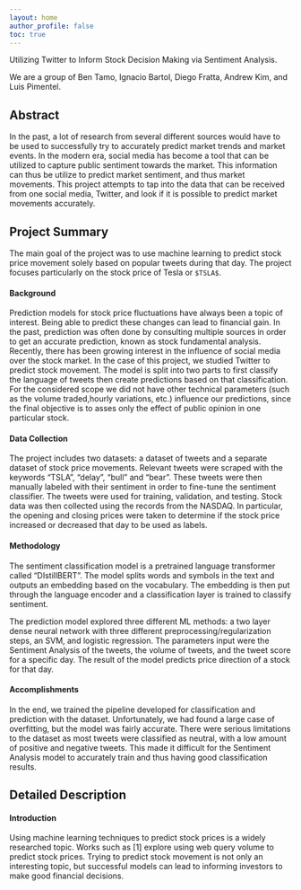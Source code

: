 ```yaml
---
layout: home
author_profile: false
toc: true
---
```

Utilizing Twitter to Inform Stock Decision Making via Sentiment Analysis.

We are a group of Ben Tamo, Ignacio Bartol, Diego Fratta, Andrew Kim, and Luis Pimentel.
## Abstract

In the past, a lot of research from several different sources would have to be used to successfully try to accurately predict market trends and market events. In the modern era, social media has become a tool that can be utilized to capture public sentiment towards the market. This information can thus be utilize to predict market sentiment, and thus market movements. This project attempts to tap into the data that can be received from one social media, Twitter, and look if it is possible to predict market movements accurately.

## Project Summary

The main goal of the project was to use machine learning to predict stock price movement solely based on popular tweets during that day. The project focuses particularly on the stock price of Tesla or `$TSLA$`.

#### Background

Prediction models for stock price fluctuations have always been a topic of interest. Being able to predict these changes can lead to financial gain. In the past, prediction was often done by consulting multiple sources in order to get an accurate prediction, known as stock fundamental analysis. Recently, there has been growing interest in the influence of social media over the stock market. In the case of this project, we studied Twitter to predict stock movement. The model is split into two parts to first classify the language of tweets then create predictions based on that classification. For the considered scope we did not have other technical parameters (such as the volume traded,hourly variations, etc.) influence our predictions, since the final objective is to asses only the effect of public opinion in one particular stock.

#### Data Collection

The project includes two datasets: a dataset of tweets and a separate dataset of stock price movements. Relevant tweets were scraped with the keywords “TSLA”, “delay”, “bull” and “bear”. These tweets were then manually labeled with their sentiment in order to fine-tune the sentiment classifier. The tweets were used for training, validation, and testing. Stock data was then collected using the records from the NASDAQ. In particular, the opening and closing prices were taken to determine if the stock price increased or decreased that day to be used as labels.

#### Methodology

The sentiment classification model is a pretrained language transformer called “DIstillBERT”. The model splits words and symbols in the text and outputs an embedding based on the vocabulary. The embedding is then put through the language encoder and a classification layer is trained to classify sentiment. 

The prediction model explored three different ML methods: a two layer dense neural network with three different preprocessing/regularization steps, an SVM, and logistic regression. The parameters input were the Sentiment Analysis of the tweets, the volume of tweets, and the tweet score for a specific day. The result of the model predicts price direction of a stock for that day.

#### Accomplishments

In the end, we trained the pipeline developed for classification and prediction with the dataset. Unfortunately, we had found a large case of overfitting, but the model was fairly accurate. There were serious limitations to the dataset as most tweets were classified as neutral, with a low amount of positive and negative tweets. This made it difficult for the Sentiment Analysis model to accurately train and thus having good classification results.

## Detailed Description 

#### Introduction 

Using machine learning techniques to predict stock prices is a widely researched topic. Works such as [1] explore using web query volume to predict stock prices. Trying to predict stock movement is not only an interesting topic, but successful models can lead to informing investors to make good financial decisions.
